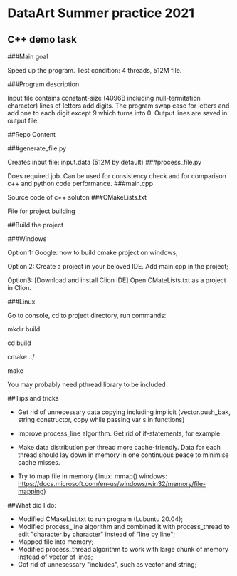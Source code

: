 # DataArt Summer practice 2021

## C++ demo task

###Main goal

Speed up the program. Test condition: 4 threads, 512M file.

###Program description

Input file contains constant-size (4096B including null-termitation character) lines of letters add digits.
The program swap case for letters and add one to each digit except 9 which turns into 0. Output lines are saved in output file.

##Repo Content

###generate_file.py

Creates input file: input.data (512M by default) 
###process_file.py

Does required job. Can be used for consistency check and for comparison c++ and python code performance.
###main.cpp

Source code of c++ soluton
###CMakeLists.txt

File for project building

##Build the project

###Windows

Option 1: Google: how to build cmake project on windows;

Option 2: Create a project in your beloved IDE. Add main.cpp in the project;

Option3: [Download and install Clion IDE] Open CMateLists.txt as a project in Clion. 

###Linux

Go to console,
cd to project directory,
run commands:

mkdir build

cd build

cmake ../

make

You may probably need pthread library to be included


##Tips and tricks

* Get rid of unnecessary data copying including implicit (vector.push_bak, string constructor, copy while passing var s in functions)
* Improve process_line algorithm. Get rid of if-statements, for example. 
* Make data distribution per thread more cache-friendly. Data for each thread should lay down in memory in
  one continuous peace to minimise cache misses.
    
* Try to map file in memory (linux: mmap() windows: https://docs.microsoft.com/en-us/windows/win32/memory/file-mapping)

##What did I do:
* Modified CMakeList.txt to run program (Lubuntu 20.04);
* Modified process_line algorithm and combined it with process_thread to edit "character by character" instead of "line by line";
* Mapped file into memory;
* Modified process_thread algorithm to work with large chunk of memory instead of vector of lines;
* Got rid of unnesessary "includes", such as vector and string;
